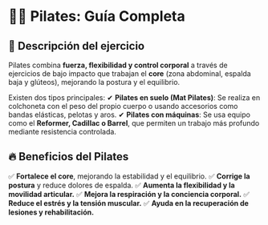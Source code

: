 # 🧘‍♂️ Pilates: Guía Completa


## 📌 Descripción del ejercicio

Pilates combina **fuerza, flexibilidad y control corporal** a través de ejercicios de bajo impacto que trabajan el **core** (zona abdominal, espalda baja y glúteos), mejorando la postura y el equilibrio.

Existen dos tipos principales:
 ✔ **Pilates en suelo (Mat Pilates)**: Se realiza en colchoneta con el peso del propio cuerpo o usando accesorios como bandas elásticas, pelotas y aros.
 ✔ **Pilates con máquinas**: Se usa equipo como el **Reformer, Cadillac o Barrel**, que permiten un trabajo más profundo mediante resistencia controlada.


## 🔥 Beneficios del Pilates

✅ **Fortalece el core**, mejorando la estabilidad y el equilibrio.
 ✅ **Corrige la postura** y reduce dolores de espalda.
 ✅ **Aumenta la flexibilidad y la movilidad articular.**
 ✅ **Mejora la respiración y la conciencia corporal.**
 ✅ **Reduce el estrés y la tensión muscular.**
 ✅ **Ayuda en la recuperación de lesiones y rehabilitación.**